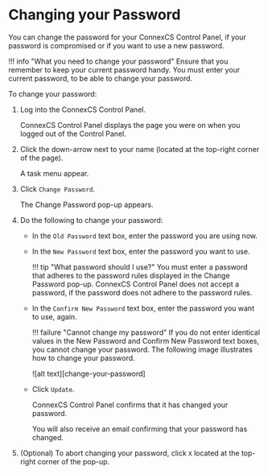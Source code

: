 # Changing your Password

You can change the password for your ConnexCS Control Panel, if your password is compromised or if you want to use a new password.

!!! info "What you need to change your password" 
    Ensure that you remember to keep your current password handy. You must enter your current password, to be able to change your password.

To change your password:

1.  Log into the ConnexCS Control Panel.
    
    ConnexCS Control Panel displays the page you were on when you logged out of the Control Panel.
    
2.  Click the down-arrow next to your name (located at the top-right corner of the page).
    
    A task menu appear.
    
3.  Click `Change Password`.
    
    The Change Password pop-up appears.
    
4.  Do the following to change your password:

     *  In the `Old Password` text box, enter the password you are using now.
     
     *  In the `New Password` text box, enter the password you want to use.
        
        !!! tip "What password should I use?" 
            You must enter a password that adheres to the password rules displayed in the Change Password pop-up. ConnexCS Control Panel does not accept a password, if the password does not adhere to the password rules.
     
     *  In the `Confirm New Password` text box, enter the password you want to use, again.
        
        !!! failure "Cannot change my password" 
            If you do not enter identical values in the New Password and Confirm New Password text boxes, you cannot change your password. 
         The following image illustrates how to change your password.
         
         ![alt text][change-your-password]
         
     *  Click `Update`.
        
        ConnexCS Control Panel confirms that it has changed your password.
        
        You will also receive an email confirming that your password has changed. 
        
5.  (Optional) To abort changing your password, click `X` located at the top-right corner of the pop-up.

